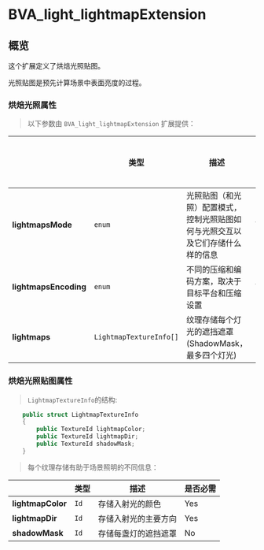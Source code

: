 # BVA_light_lightmapExtension

## 概览

这个扩展定义了烘焙光照贴图。

光照贴图是预先计算场景中表面亮度的过程。

### 烘焙光照属性

> 以下参数由 `BVA_light_lightmapExtension` 扩展提供：

|              | 类型         | 描述            | 是否必需             |
|----------------|------------|---------------|----------------------|
|**lightmapsMode**              | `enum`             | 光照贴图（和光照）配置模式，控制光照贴图如何与光照交互以及它们存储什么样的信息 | Yes                   |
|**lightmapsEncoding**              | `enum`             | 不同的压缩和编码方案，取决于目标平台和压缩设置  | Yes                   |
|**lightmaps**              | `LightmapTextureInfo[]`             | 纹理存储每个灯光的遮挡遮罩(ShadowMask，最多四个灯光)  | No                   |


### 烘焙光照贴图属性

> `LightmapTextureInfo`的结构:

```csharp
    public struct LightmapTextureInfo
    {
        public TextureId lightmapColor;
        public TextureId lightmapDir;
        public TextureId shadowMask;
    }
```

> 每个纹理存储有助于场景照明的不同信息：

|              | 类型         | 描述            | 是否必需             |
|----------------|------------|---------------|----------------------|
|**lightmapColor**              | `Id`             | 存储入射光的颜色  | Yes                   |
|**lightmapDir**              | `Id`             | 存储入射光的主要方向 | Yes                   |
|**shadowMask**              | `Id`             | 存储每盏灯的遮挡遮罩  | No                   |